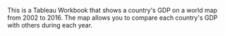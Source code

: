This is a Tableau Workbook that shows a country's GDP on a world map from 2002 to 2016. The map allows you to compare each country's GDP with others during each year.

